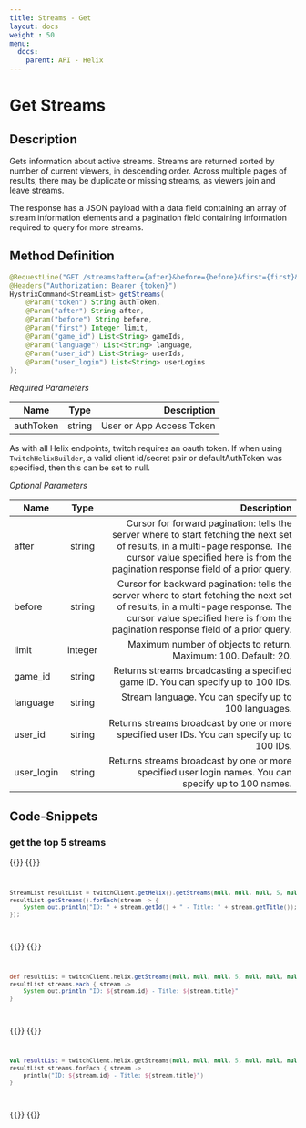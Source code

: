 ```yaml
---
title: Streams - Get
layout: docs
weight : 50
menu: 
  docs:
    parent: API - Helix
---
```


# Get Streams

## Description

Gets information about active streams. Streams are returned sorted by number of current viewers, in descending order. Across multiple pages of results, there may be duplicate or missing streams, as viewers join and leave streams.

The response has a JSON payload with a data field containing an array of stream information elements and a pagination field containing information required to query for more streams.

## Method Definition

```java
@RequestLine("GET /streams?after={after}&before={before}&first={first}&game_id={game_id}&language={language}&user_id={user_id}&user_login={user_login}")
@Headers("Authorization: Bearer {token}")
HystrixCommand<StreamList> getStreams(
    @Param("token") String authToken,
    @Param("after") String after,
    @Param("before") String before,
    @Param("first") Integer limit,
    @Param("game_id") List<String> gameIds,
    @Param("language") List<String> language,
    @Param("user_id") List<String> userIds,
    @Param("user_login") List<String> userLogins
);
```

*Required Parameters*

| Name          | Type      | Description  |
| ------------- |:---------:| -----------------:|
| authToken     | string    | User or App Access Token |

As with all Helix endpoints, twitch requires an oauth token. If when using `TwitchHelixBuilder`, a valid client id/secret pair or defaultAuthToken was specified, then this can be set to null.

*Optional Parameters*

| Name          | Type      | Description  |
| ------------- |:---------:| -----------------:|
| after | string | Cursor for forward pagination: tells the server where to start fetching the next set of results, in a multi-page response. The cursor value specified here is from the pagination response field of a prior query. |
| before | string | Cursor for backward pagination: tells the server where to start fetching the next set of results, in a multi-page response. The cursor value specified here is from the pagination response field of a prior query. |
| limit | integer | Maximum number of objects to return. Maximum: 100. Default: 20. |
| game_id | string |  	Returns streams broadcasting a specified game ID. You can specify up to 100 IDs. |
| language | string | Stream language. You can specify up to 100 languages. |
| user_id | string | Returns streams broadcast by one or more specified user IDs. You can specify up to 100 IDs. |
| user_login | string | Returns streams broadcast by one or more specified user login names. You can specify up to 100 names. |


## Code-Snippets

### get the top 5 streams

{{<codeblocks>}}
{{<code Java>}}
```java
StreamList resultList = twitchClient.getHelix().getStreams(null, null, null, 5, null, null, null, null).execute();
resultList.getStreams().forEach(stream -> {
    System.out.println("ID: " + stream.getId() + " - Title: " + stream.getTitle());
});
```
{{</code>}}
{{<code Groovy>}}
```groovy
def resultList = twitchClient.helix.getStreams(null, null, null, 5, null, null, null, null).execute()
resultList.streams.each { stream ->
    System.out.println "ID: ${stream.id} - Title: ${stream.title}"
}
```
{{</code>}}
{{<code Kotlin>}}
```kotlin
val resultList = twitchClient.helix.getStreams(null, null, null, 5, null, null, null, null).execute()
resultList.streams.forEach { stream ->
    println("ID: ${stream.id} - Title: ${stream.title}")
}
```
{{</code>}}
{{</codeblocks>}}
